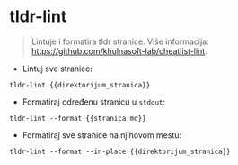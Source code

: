 # tldr-lint

> Lintuje i formatira tldr stranice.
> Više informacija: <https://github.com/khulnasoft-lab/cheatlist-lint>.

- Lintuj sve stranice:

`tldr-lint {{direktorijum_stranica}}`

- Formatiraj određenu stranicu u `stdout`:

`tldr-lint --format {{stranica.md}}`

- Formatiraj sve stranice na njihovom mestu:

`tldr-lint --format --in-place {{direktorijum_stranica}}`
